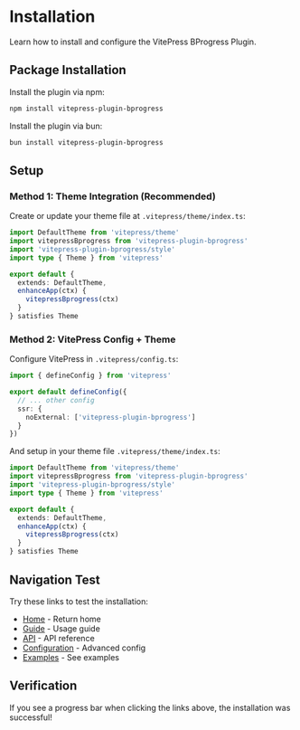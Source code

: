 # Installation

Learn how to install and configure the VitePress BProgress Plugin.

## Package Installation

Install the plugin via npm:

```bash
npm install vitepress-plugin-bprogress
```

Install the plugin via bun:

```bash
bun install vitepress-plugin-bprogress
```

## Setup

### Method 1: Theme Integration (Recommended)

Create or update your theme file at `.vitepress/theme/index.ts`:

```ts
import DefaultTheme from 'vitepress/theme'
import vitepressBprogress from 'vitepress-plugin-bprogress'
import 'vitepress-plugin-bprogress/style'
import type { Theme } from 'vitepress'

export default {
  extends: DefaultTheme,
  enhanceApp(ctx) {
    vitepressBprogress(ctx)
  }
} satisfies Theme
```

### Method 2: VitePress Config + Theme

Configure VitePress in `.vitepress/config.ts`:

```ts
import { defineConfig } from 'vitepress'

export default defineConfig({
  // ... other config
  ssr: {
    noExternal: ['vitepress-plugin-bprogress']
  }
})
```

And setup in your theme file `.vitepress/theme/index.ts`:

```ts
import DefaultTheme from 'vitepress/theme'
import vitepressBprogress from 'vitepress-plugin-bprogress'
import 'vitepress-plugin-bprogress/style'
import type { Theme } from 'vitepress'

export default {
  extends: DefaultTheme,
  enhanceApp(ctx) {
    vitepressBprogress(ctx)
  }
} satisfies Theme
```

## Navigation Test

Try these links to test the installation:

- [Home](/) - Return home
- [Guide](/guide) - Usage guide
- [API](/api) - API reference
- [Configuration](/configuration) - Advanced config
- [Examples](/examples) - See examples

## Verification

If you see a progress bar when clicking the links above, the installation was successful!